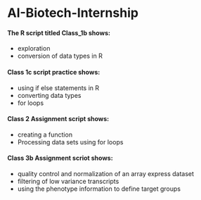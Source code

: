 # AI-Biotech-Internship

#### The R script titled Class_1b shows:
- exploration
- conversion of data types in R 

#### Class 1c script practice shows:
- using if else statements in R
- converting data types
- for loops

#### Class 2 Assignment script shows:
- creating a function
- Processing data sets using for loops

#### Class 3b Assignment scriot shows:
- quality control and normalization of an array express dataset
- filtering of low variance transcripts
- using the phenotype information to define target groups 

